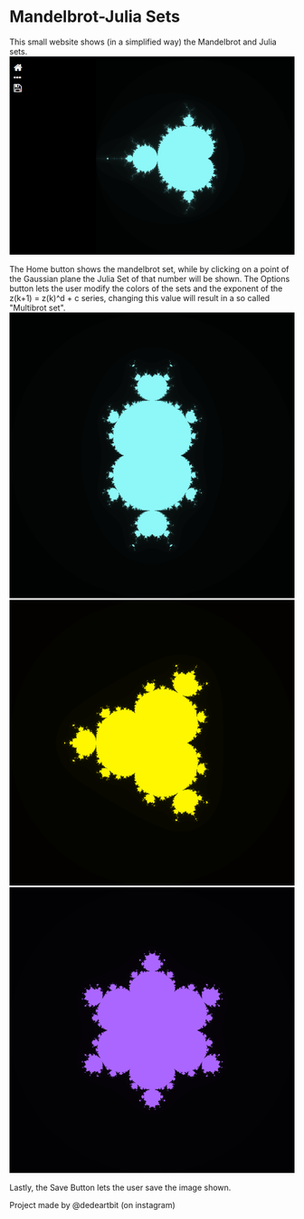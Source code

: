 # Mandelbrot-Julia Sets

This small website shows (in a simplified way) the Mandelbrot and Julia sets.
![website](./images/website_home.png)

The Home button shows the mandelbrot set, while by clicking on a point of the Gaussian plane the Julia Set of that number will be shown.
The Options button lets the user modify the colors of the sets and the exponent of the z(k+1) = z(k)^d + c series, changing this value will result in a so called "Multibrot set".
![multibrot3](./images/multibrot3.png)
![multibrot4](./images/multibrot4.png)
![multibrot7](./images/multibrot7.png)

Lastly, the Save Button lets the user save the image shown.

Project made by @dedeartbit (on instagram)
